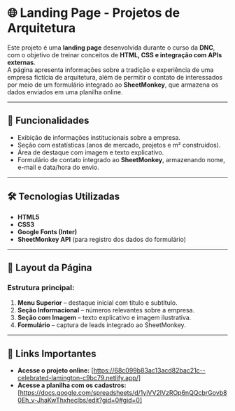 # 🌐 Landing Page - Projetos de Arquitetura

Este projeto é uma **landing page** desenvolvida durante o curso da **DNC**, com o objetivo de treinar conceitos de **HTML, CSS e integração com APIs externas**.  
A página apresenta informações sobre a tradição e experiência de uma empresa fictícia de arquitetura, além de permitir o contato de interessados por meio de um formulário integrado ao **SheetMonkey**, que armazena os dados enviados em uma planilha online.

---

## 🚀 Funcionalidades
- Exibição de informações institucionais sobre a empresa.
- Seção com estatísticas (anos de mercado, projetos e m² construídos).
- Área de destaque com imagem e texto explicativo.
- Formulário de contato integrado ao **SheetMonkey**, armazenando nome, e-mail e data/hora do envio.

---

## 🛠️ Tecnologias Utilizadas
- **HTML5**
- **CSS3**
- **Google Fonts (Inter)**
- **SheetMonkey API** (para registro dos dados do formulário)

---

## 📸 Layout da Página
### Estrutura principal:
1. **Menu Superior** – destaque inicial com título e subtítulo.  
2. **Seção Informacional** – números relevantes sobre a empresa.  
3. **Seção com Imagem** – texto explicativo e imagem ilustrativa.  
4. **Formulário** – captura de leads integrado ao SheetMonkey.

---

## 🔗 Links Importantes
- **Acesse o projeto online:** [https://68c099b83ac13acd82bac21c--celebrated-lamington-c9bc79.netlify.app/]  
- **Acesse a planilha com os cadastros:** [https://docs.google.com/spreadsheets/d/1yiVV2lVzROp6nQQcbrGovb80Eh_v-JhaKwThxheclbs/edit?gid=0#gid=0] 
